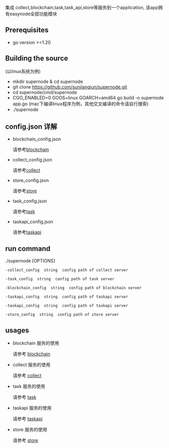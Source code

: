 集成 collect,blockchain,task,task_api,store等服务到一个application, 该app拥有easynode全部功能模块

## Prerequisites

- go version >=1.20

## Building the source

(以linux系统为例)

- mkdir supernode & cd supernode
- git clone https://github.com/sunjiangjun/supernode.git
- cd supernode/cmd/supernode
- CGO_ENABLED=0 GOOS=linux GOARCH=amd64 go build -o supernode app.go
  (mac下编译linux程序为例，其他交叉编译的命令请自行搜索)
- ./supernode

## config.json 详解

- blockchain_config.json

  请参考[blockchain](https://github.com/sunjiangjun/supernode/blob/main/cmd/blockchain/README.md)


- collect_config.json

  请参考[collect](https://github.com/sunjiangjun/supernode/blob/main/cmd/collect/README.md)


- store_config.json

  请参考[store](https://github.com/sunjiangjun/supernode/blob/main/cmd/store/README.md)


- task_config.json

  请参考[task](https://github.com/sunjiangjun/supernode/blob/main/cmd/task/README.md)


- taskapi_config.json

  请参考[taskapi](https://github.com/sunjiangjun/supernode/blob/main/cmd/taskapi/README.md)

## run command

./supernode [OPTIONS]

``````
-collect_config  string  config path of collect server

-task_config  string  config path of task server

-blockchain_config  string  config path of blockchain server

-taskapi_config  string  config path of taskapi server

-taskapi_config  string  config path of taskapi server

-store_config  string  config path of store server

``````

## usages

- blockchain 服务的使用

  请参考 [blockchain](https://github.com/sunjiangjun/supernode/blob/main/cmd/blockchain/README.md)


- collect 服务的使用

  请参考 [collect](https://github.com/sunjiangjun/supernode/blob/main/cmd/collect/README.md)


- task 服务的使用

  请参考 [task](https://github.com/sunjiangjun/supernode/blob/main/cmd/task/README.md)


- taskapi 服务的使用

  请参考 [taskapi](https://github.com/sunjiangjun/supernode/blob/main/cmd/taskapi/README.md)


- store 服务的使用

  请参考 [store](https://github.com/sunjiangjun/supernode/blob/main/cmd/store/README.md)